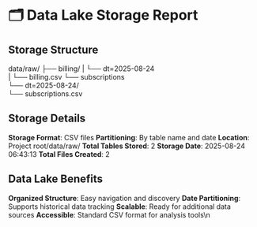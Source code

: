 # 🗂️ Data Lake Storage Report

## Storage Structure

data/raw/
├── billing/
|   └── dt=2025-08-24       
|       └── billing.csv
└── subscriptions    
    └── dt=2025-08-24/       
        └── subscriptions.csv

## Storage Details
  **Storage Format**: CSV files
  **Partitioning**: By table name and date
  **Location**: Project root/data/raw/
  **Total Tables Stored**: 2
  **Storage Date**: 2025-08-24 06:43:13
  **Total Files Created**: 2

## Data Lake Benefits 
  **Organized Structure**: Easy navigation and discovery
  **Date Partitioning**: Supports historical data tracking
  **Scalable**: Ready for additional data sources 
  **Accessible**: Standard CSV format for analysis tools\n
